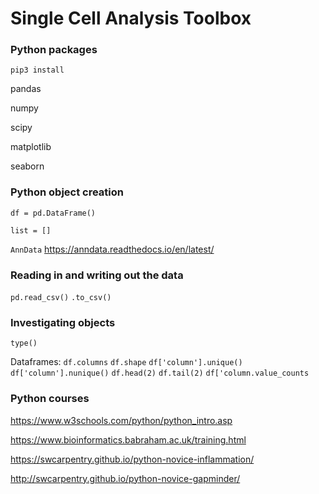 # Single Cell Analysis Toolbox


### Python packages

```pip3 install```

pandas

numpy

scipy

matplotlib

seaborn

### Python object creation

```df = pd.DataFrame()```

```list = []```

```AnnData``` https://anndata.readthedocs.io/en/latest/

### Reading in and writing out the data

```pd.read_csv()``` ```.to_csv()```

### Investigating objects

```type()``` 

Dataframes:
```df.columns``` ```df.shape``` ```df['column'].unique()``` ```df['column'].nunique()``` ```df.head(2)``` ```df.tail(2)```
```df['column.value_counts```

### Python courses
https://www.w3schools.com/python/python_intro.asp

https://www.bioinformatics.babraham.ac.uk/training.html

https://swcarpentry.github.io/python-novice-inflammation/

http://swcarpentry.github.io/python-novice-gapminder/
